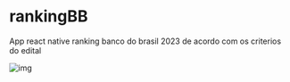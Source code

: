 # rankingBB
App react native ranking banco do brasil 2023 de acordo com os criterios  do edital


![img](https://github.com/agpinheiro/rankingBB/assets/53194189/3b2500a0-5448-4915-bdb2-7a205c21dd10)

